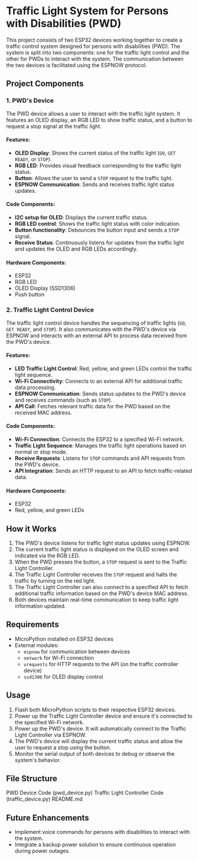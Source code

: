 # Traffic Light System for Persons with Disabilities (PWD)

This project consists of two ESP32 devices working together to create a traffic control system designed for persons with disabilities (PWD). The system is split into two components: one for the traffic light control and the other for PWDs to interact with the system. The communication between the two devices is facilitated using the ESPNOW protocol.

## Project Components

### 1. PWD's Device
The PWD device allows a user to interact with the traffic light system. It features an OLED display, an RGB LED to show traffic status, and a button to request a stop signal at the traffic light.

#### Features:
- **OLED Display**: Shows the current status of the traffic light (`GO`, `GET READY`, or `STOP`).
- **RGB LED**: Provides visual feedback corresponding to the traffic light status.
- **Button**: Allows the user to send a `STOP` request to the traffic light.
- **ESPNOW Communication**: Sends and receives traffic light status updates.

#### Code Components:
- **I2C setup for OLED**: Displays the current traffic status.
- **RGB LED control**: Shows the traffic light status with color indication.
- **Button functionality**: Debounces the button input and sends a `STOP` signal.
- **Receive Status**: Continuously listens for updates from the traffic light and updates the OLED and RGB LEDs accordingly.

#### Hardware Components:
- ESP32
- RGB LED
- OLED Display (SSD1306)
- Push button

### 2. Traffic Light Control Device
The traffic light control device handles the sequencing of traffic lights (`GO`, `GET READY`, and `STOP`). It also communicates with the PWD's device via ESPNOW and interacts with an external API to process data received from the PWD's device.

#### Features:
- **LED Traffic Light Control**: Red, yellow, and green LEDs control the traffic light sequence.
- **Wi-Fi Connectivity**: Connects to an external API for additional traffic data processing.
- **ESPNOW Communication**: Sends status updates to the PWD's device and receives commands (such as `STOP`).
- **API Call**: Fetches relevant traffic data for the PWD based on the received MAC address.

#### Code Components:
- **Wi-Fi Connection**: Connects the ESP32 to a specified Wi-Fi network.
- **Traffic Light Sequence**: Manages the traffic light operations based on normal or stop mode.
- **Receive Requests**: Listens for `STOP` commands and API requests from the PWD's device.
- **API Integration**: Sends an HTTP request to an API to fetch traffic-related data.

#### Hardware Components:
- ESP32
- Red, yellow, and green LEDs

## How it Works
1. The PWD's device listens for traffic light status updates using ESPNOW.
2. The current traffic light status is displayed on the OLED screen and indicated via the RGB LED.
3. When the PWD presses the button, a `STOP` request is sent to the Traffic Light Controller.
4. The Traffic Light Controller receives the `STOP` request and halts the traffic by turning on the red light.
5. The Traffic Light Controller can also connect to a specified API to fetch additional traffic information based on the PWD's device MAC address.
6. Both devices maintain real-time communication to keep traffic light information updated.

## Requirements
- MicroPython installed on ESP32 devices
- External modules:
  - `espnow` for communication between devices
  - `network` for Wi-Fi connection
  - `urequests` for HTTP requests to the API (on the traffic controller device)
  - `ssd1306` for OLED display control

## Usage
1. Flash both MicroPython scripts to their respective ESP32 devices.
2. Power up the Traffic Light Controller device and ensure it's connected to the specified Wi-Fi network.
3. Power up the PWD's device. It will automatically connect to the Traffic Light Controller via ESPNOW.
4. The PWD's device will display the current traffic status and allow the user to request a stop using the button.
5. Monitor the serial output of both devices to debug or observe the system's behavior.

## File Structure
PWD Device Code (pwd_device.py)
Traffic Light Controller Code (traffic_device.py)
README.md 

## Future Enhancements
- Implement voice commands for persons with disabilities to interact with the system.
- Integrate a backup power solution to ensure continuous operation during power outages.
